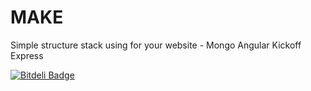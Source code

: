MAKE
====

Simple structure stack using for your website - Mongo Angular Kickoff Express


[![Bitdeli Badge](https://d2weczhvl823v0.cloudfront.net/tommaton/make/trend.png)](https://bitdeli.com/free "Bitdeli Badge")

